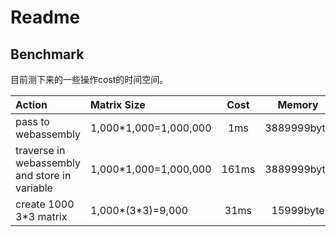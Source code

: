 # Readme

## Benchmark

目前测下来的一些操作cost的时间空间。

| Action                                        | Matrix Size           | Cost  |   Memory    | 
|:----------------------------------------------|:----------------------|:-----:|:-----------:|
| pass to webassembly                           | 1,000*1,000=1,000,000 |  1ms  | 3889999byte |
| traverse in webassembly and store in variable | 1,000*1,000=1,000,000 | 161ms | 3889999byte |
| create 1000 3*3 matrix                        | 1,000*(3*3)=9,000     | 31ms  |  15999byte  |